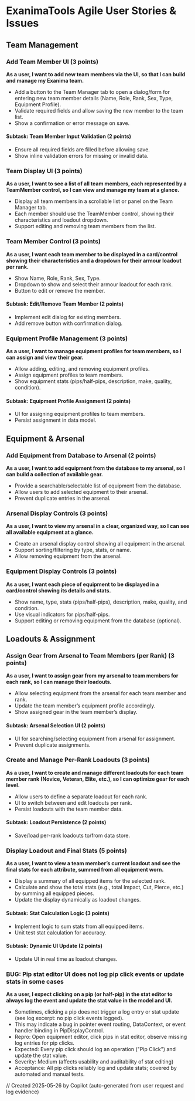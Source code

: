 # ExanimaTools Agile User Stories & Issues

## Team Management

### Add Team Member UI (3 points)
**As a user, I want to add new team members via the UI, so that I can build and manage my Exanima team.**
- Add a button to the Team Manager tab to open a dialog/form for entering new team member details (Name, Role, Rank, Sex, Type, Equipment Profile).
- Validate required fields and allow saving the new member to the team list.
- Show a confirmation or error message on save.

#### Subtask: Team Member Input Validation (2 points)
- Ensure all required fields are filled before allowing save.
- Show inline validation errors for missing or invalid data.

### Team Display UI (3 points)
**As a user, I want to see a list of all team members, each represented by a TeamMember control, so I can view and manage my team at a glance.**
- Display all team members in a scrollable list or panel on the Team Manager tab.
- Each member should use the TeamMember control, showing their characteristics and loadout dropdown.
- Support editing and removing team members from the list.

### Team Member Control (3 points)
**As a user, I want each team member to be displayed in a card/control showing their characteristics and a dropdown for their armour loadout per rank.**
- Show Name, Role, Rank, Sex, Type.
- Dropdown to show and select their armour loadout for each rank.
- Button to edit or remove the member.

#### Subtask: Edit/Remove Team Member (2 points)
- Implement edit dialog for existing members.
- Add remove button with confirmation dialog.

### Equipment Profile Management (3 points)
**As a user, I want to manage equipment profiles for team members, so I can assign and view their gear.**
- Allow adding, editing, and removing equipment profiles.
- Assign equipment profiles to team members.
- Show equipment stats (pips/half-pips, description, make, quality, condition).

#### Subtask: Equipment Profile Assignment (2 points)
- UI for assigning equipment profiles to team members.
- Persist assignment in data model.

## Equipment & Arsenal

### Add Equipment from Database to Arsenal (2 points)
**As a user, I want to add equipment from the database to my arsenal, so I can build a collection of available gear.**
- Provide a searchable/selectable list of equipment from the database.
- Allow users to add selected equipment to their arsenal.
- Prevent duplicate entries in the arsenal.

### Arsenal Display Controls (3 points)
**As a user, I want to view my arsenal in a clear, organized way, so I can see all available equipment at a glance.**
- Create an arsenal display control showing all equipment in the arsenal.
- Support sorting/filtering by type, stats, or name.
- Allow removing equipment from the arsenal.

### Equipment Display Controls (3 points)
**As a user, I want each piece of equipment to be displayed in a card/control showing its details and stats.**
- Show name, type, stats (pips/half-pips), description, make, quality, and condition.
- Use visual indicators for pips/half-pips.
- Support editing or removing equipment from the database (optional).

## Loadouts & Assignment

### Assign Gear from Arsenal to Team Members (per Rank) (3 points)
**As a user, I want to assign gear from my arsenal to team members for each rank, so I can manage their loadouts.**
- Allow selecting equipment from the arsenal for each team member and rank.
- Update the team member’s equipment profile accordingly.
- Show assigned gear in the team member’s display.

#### Subtask: Arsenal Selection UI (2 points)
- UI for searching/selecting equipment from arsenal for assignment.
- Prevent duplicate assignments.

### Create and Manage Per-Rank Loadouts (3 points)
**As a user, I want to create and manage different loadouts for each team member rank (Novice, Veteran, Elite, etc.), so I can optimize gear for each level.**
- Allow users to define a separate loadout for each rank.
- UI to switch between and edit loadouts per rank.
- Persist loadouts with the team member data.

#### Subtask: Loadout Persistence (2 points)
- Save/load per-rank loadouts to/from data store.

### Display Loadout and Final Stats (5 points)
**As a user, I want to view a team member’s current loadout and see the final stats for each attribute, summed from all equipment worn.**
- Display a summary of all equipped items for the selected rank.
- Calculate and show the total stats (e.g., total Impact, Cut, Pierce, etc.) by summing all equipped pieces.
- Update the display dynamically as loadout changes.

#### Subtask: Stat Calculation Logic (3 points)
- Implement logic to sum stats from all equipped items.
- Unit test stat calculation for accuracy.

#### Subtask: Dynamic UI Update (2 points)
- Update UI in real time as loadout changes.

### BUG: Pip stat editor UI does not log pip click events or update stats in some cases
**As a user, I expect clicking on a pip (or half-pip) in the stat editor to always log the event and update the stat value in the model and UI.**
- Sometimes, clicking a pip does not trigger a log entry or stat update (see log excerpt: no pip click events logged).
- This may indicate a bug in pointer event routing, DataContext, or event handler binding in PipDisplayControl.
- Repro: Open equipment editor, click pips in stat editor, observe missing log entries for pip clicks.
- Expected: Every pip click should log an operation ("Pip Click") and update the stat value.
- Severity: Medium (affects usability and auditability of stat editing)
- Acceptance: All pip clicks reliably log and update stats; covered by automated and manual tests.

// Created 2025-05-26 by Copilot (auto-generated from user request and log evidence)
